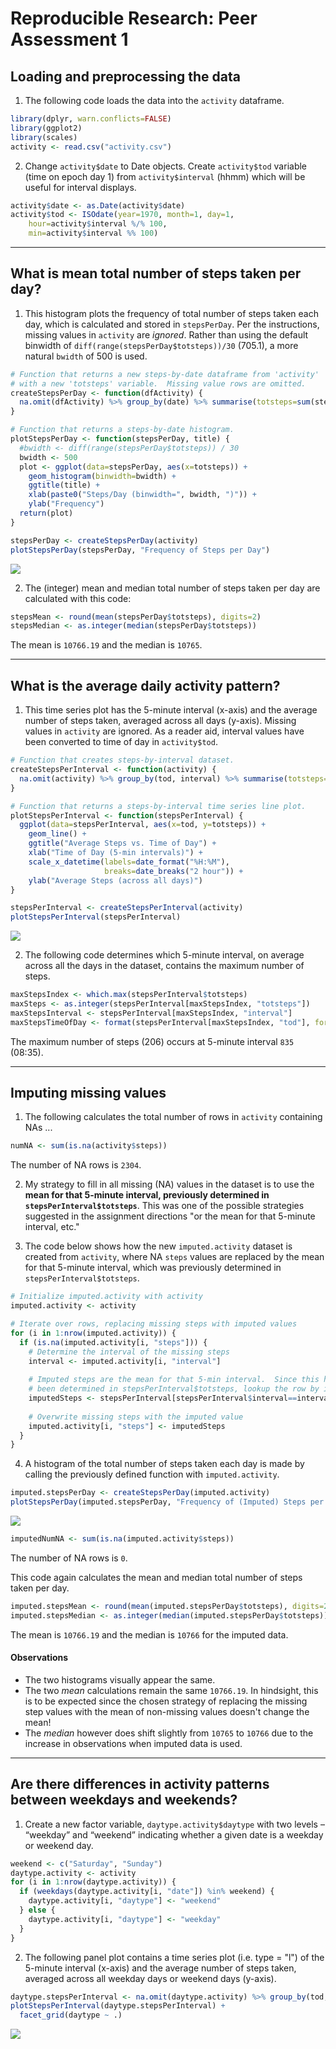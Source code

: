 # Reproducible Research: Peer Assessment 1


## Loading and preprocessing the data
1. The following code loads the data into the `activity` dataframe.

```r
library(dplyr, warn.conflicts=FALSE)
library(ggplot2)
library(scales)
activity <- read.csv("activity.csv")
```

2. Change `activity$date` to Date objects.  Create `activity$tod` variable (time on epoch day 1) from `activity$interval` (hhmm) which will be useful for interval displays.

```r
activity$date <- as.Date(activity$date)
activity$tod <- ISOdate(year=1970, month=1, day=1,
    hour=activity$interval %/% 100,
    min=activity$interval %% 100)
```

-------------------------------------------------------------------------------

## What is mean total number of steps taken per day?
1. This histogram plots the frequency of total number of steps taken each day, which is calculated and stored in `stepsPerDay`.  Per the instructions, missing values in `activity` are *ignored*.  Rather than using the default binwidth of `diff(range(stepsPerDay$totsteps))/30` (705.1), a more natural `bwidth` of 500 is used.

```r
# Function that returns a new steps-by-date dataframe from 'activity'
# with a new 'totsteps' variable.  Missing value rows are omitted.
createStepsPerDay <- function(dfActivity) {
  na.omit(dfActivity) %>% group_by(date) %>% summarise(totsteps=sum(steps))
}

# Function that returns a steps-by-date histogram.
plotStepsPerDay <- function(stepsPerDay, title) {
  #bwidth <- diff(range(stepsPerDay$totsteps)) / 30
  bwidth <- 500
  plot <- ggplot(data=stepsPerDay, aes(x=totsteps)) +
    geom_histogram(binwidth=bwidth) +
    ggtitle(title) +
    xlab(paste0("Steps/Day (binwidth=", bwidth, ")")) +
    ylab("Frequency")
  return(plot)
}
```

```r
stepsPerDay <- createStepsPerDay(activity)
plotStepsPerDay(stepsPerDay, "Frequency of Steps per Day")
```

![](PA1_template_files/figure-html/unnamed-chunk-4-1.png) 

2. The (integer) mean and median total number of steps taken per day are calculated with this code:

```r
stepsMean <- round(mean(stepsPerDay$totsteps), digits=2)
stepsMedian <- as.integer(median(stepsPerDay$totsteps))
```
The mean is `10766.19` and the median is `10765`.

-------------------------------------------------------------------------------

## What is the average daily activity pattern?
1. This time series plot has the 5-minute interval (x-axis) and the average number of steps taken, averaged across all days (y-axis).  Missing values in `activity` are ignored.  As a reader aid, interval values have been converted to time of day in `activity$tod`.

```r
# Function that creates steps-by-interval dataset.
createStepsPerInterval <- function(activity) {
  na.omit(activity) %>% group_by(tod, interval) %>% summarise(totsteps=mean(steps))
}

# Function that returns a steps-by-interval time series line plot.
plotStepsPerInterval <- function(stepsPerInterval) {
  ggplot(data=stepsPerInterval, aes(x=tod, y=totsteps)) +
    geom_line() +
    ggtitle("Average Steps vs. Time of Day") +
    xlab("Time of Day (5-min intervals)") +
    scale_x_datetime(labels=date_format("%H:%M"),
                     breaks=date_breaks("2 hour")) +
    ylab("Average Steps (across all days)")
}
```

```r
stepsPerInterval <- createStepsPerInterval(activity)
plotStepsPerInterval(stepsPerInterval)
```

![](PA1_template_files/figure-html/unnamed-chunk-7-1.png) 


2. The following code determines which 5-minute interval, on average across all the days in the dataset, contains the maximum number of steps.

```r
maxStepsIndex <- which.max(stepsPerInterval$totsteps)
maxSteps <- as.integer(stepsPerInterval[maxStepsIndex, "totsteps"])
maxStepsInterval <- stepsPerInterval[maxStepsIndex, "interval"]
maxStepsTimeOfDay <- format(stepsPerInterval[maxStepsIndex, "tod"], format="%H:%M")
```
The maximum number of steps (206) occurs at 5-minute interval `835` (08:35).

-------------------------------------------------------------------------------

## Imputing missing values
1. The following calculates the total number of rows in `activity` containing NAs ...

```r
numNA <- sum(is.na(activity$steps))
```
The number of NA rows is `2304`.

2. My strategy to fill in all missing (NA) values in the dataset is to use the **mean for that 5-minute interval, previously determined in `stepsPerInterval$totsteps`**.  This was one of the possible strategies suggested in the assignment directions "or the mean for that 5-minute interval, etc."

3. The code below shows how the new `imputed.activity` dataset is created from `activity`, where NA `steps` values are replaced by the mean for that 5-minute interval, which was previously determined in `stepsPerInterval$totsteps`.

```r
# Initialize imputed.activity with activity
imputed.activity <- activity

# Iterate over rows, replacing missing steps with imputed values
for (i in 1:nrow(imputed.activity)) {
  if (is.na(imputed.activity[i, "steps"])) {
    # Determine the interval of the missing steps
    interval <- imputed.activity[i, "interval"]
    
    # Imputed steps are the mean for that 5-min interval.  Since this has already
    # been determined in stepsPerInterval$totsteps, lookup the row by interval.
    imputedSteps <- stepsPerInterval[stepsPerInterval$interval==interval, "totsteps"]
    
    # Overwrite missing steps with the imputed value
    imputed.activity[i, "steps"] <- imputedSteps
  }
}
```

4. A histogram of the total number of steps taken each day is made by calling the previously defined function with `imputed.activity`.

```r
imputed.stepsPerDay <- createStepsPerDay(imputed.activity)
plotStepsPerDay(imputed.stepsPerDay, "Frequency of (Imputed) Steps per Day")
```

![](PA1_template_files/figure-html/unnamed-chunk-11-1.png) 

```r
imputedNumNA <- sum(is.na(imputed.activity$steps))
```
The number of NA rows is `0`.

This code again calculates the mean and median total number of steps taken per day.

```r
imputed.stepsMean <- round(mean(imputed.stepsPerDay$totsteps), digits=2)
imputed.stepsMedian <- as.integer(median(imputed.stepsPerDay$totsteps))
```
The mean is `10766.19` and the median is `10766` for the imputed data.

#### Observations
- The two histograms visually appear the same.
- The two *mean* calculations remain the same `10766.19`.  In hindsight, this is to be expected since the chosen strategy of replacing the missing step values with the mean of non-missing values doesn't change the mean!
- The *median* however does shift slightly from `10765` to `10766` due to the increase in observations when imputed data is used.

-------------------------------------------------------------------------------

## Are there differences in activity patterns between weekdays and weekends?

1. Create a new factor variable, `daytype.activity$daytype` with two levels – “weekday” and “weekend” indicating whether a given date is a weekday or weekend day.

```r
weekend <- c("Saturday", "Sunday")
daytype.activity <- activity
for (i in 1:nrow(daytype.activity)) {
  if (weekdays(daytype.activity[i, "date"]) %in% weekend) {
    daytype.activity[i, "daytype"] <- "weekend"
  } else {
    daytype.activity[i, "daytype"] <- "weekday"    
  }
}
```

2. The following panel plot contains a time series plot (i.e. type = "l") of the 5-minute interval (x-axis) and the average number of steps taken, averaged across all weekday days or weekend days (y-axis).

```r
daytype.stepsPerInterval <- na.omit(daytype.activity) %>% group_by(tod, daytype) %>% summarise(totsteps=mean(steps))
plotStepsPerInterval(daytype.stepsPerInterval) +
  facet_grid(daytype ~ .)
```

![](PA1_template_files/figure-html/unnamed-chunk-14-1.png) 
